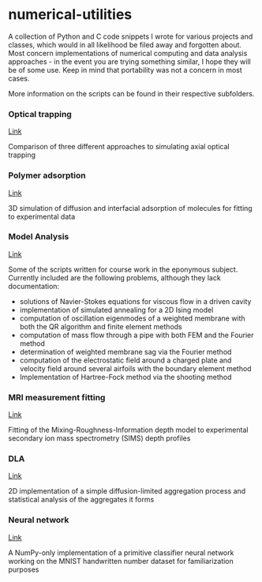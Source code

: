 # numerical-utilities

A collection of Python and C code snippets I wrote for various projects and classes, which would in all likelihood be filed away and forgotten about. Most concern implementations of numerical computing and data analysis approaches - in the event you are trying something similar, I hope they will be of some use. Keep in mind that portability was not a concern in most cases.

More information on the scripts can be found in their respective subfolders.

### Optical trapping
[Link](https://github.com/timzuntar/numerical-utilities/tree/master/Optical_trapping#readme)

Comparison of three different approaches to simulating axial optical trapping

### Polymer adsorption
[Link](https://github.com/timzuntar/numerical-utilities/tree/master/Polymer_adsorption#readme)

3D simulation of diffusion and interfacial adsorption of molecules for fitting to experimental data

### Model Analysis
[Link](https://github.com/timzuntar/numerical-utilities/tree/master/Modelska-analiza#readme)

Some of the scripts written for course work in the eponymous subject. Currently included are the following problems, although they lack documentation:

- solutions of Navier-Stokes equations for viscous flow in a driven cavity
- implementation of simulated annealing for a 2D Ising model
- computation of oscillation eigenmodes of a weighted membrane with both the QR algorithm and finite element methods
- computation of mass flow through a pipe with both FEM and the Fourier method
- determination of weighted membrane sag via the Fourier method
- computation of the electrostatic field around a charged plate and velocity field around several airfoils with the boundary element method
- Implementation of Hartree-Fock method via the shooting method

### MRI measurement fitting
[Link](https://github.com/timzuntar/numerical-utilities/tree/master/MRI_measurement_fitting#readme)

Fitting of the Mixing-Roughness-Information depth model to experimental secondary ion mass spectrometry (SIMS) depth profiles

### DLA
[Link](https://github.com/timzuntar/numerical-utilities/tree/master/DLA#readme)

2D implementation of a simple diffusion-limited aggregation process and statistical analysis of the aggregates it forms

### Neural network
[Link](https://github.com/timzuntar/numerical-utilities/tree/master/Neural_net#readme)

A NumPy-only implementation of a primitive classifier neural network working on the MNIST handwritten number dataset for familiarization purposes
